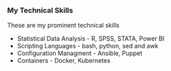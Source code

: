 ### My Technical Skills

These are my prominent technical skills

 - Statistical Data Analysis - R, SPSS, STATA, Power BI
 - Scripting Languages - bash, python, sed and awk
 - Configuration Managment - Ansible, Puppet
 - Containers - Docker, Kubernetes 

